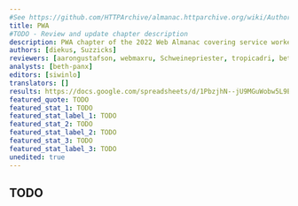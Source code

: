 ```yaml
---
#See https://github.com/HTTPArchive/almanac.httparchive.org/wiki/Authors'-Guide#metadata-to-add-at-the-top-of-your-chapters
title: PWA
#TODO - Review and update chapter description
description: PWA chapter of the 2022 Web Almanac covering service workers (usage and features), Web App Manifests, Lighthouse insights, service worker libraries (including Workbox), Web Push notifications and distribution.
authors: [diekus, Suzzicks]
reviewers: [aarongustafson, webmaxru, Schweinepriester, tropicadri, beth-panx, tropicadri]
analysts: [beth-panx]
editors: [siwinlo]
translators: []
results: https://docs.google.com/spreadsheets/d/1PbzjhN--jU9MGuWobw5L9EsmlVzI9tlbCe3_NKA7giU/
featured_quote: TODO
featured_stat_1: TODO
featured_stat_label_1: TODO
featured_stat_2: TODO
featured_stat_label_2: TODO
featured_stat_3: TODO
featured_stat_label_3: TODO
unedited: true
---
```


## TODO
